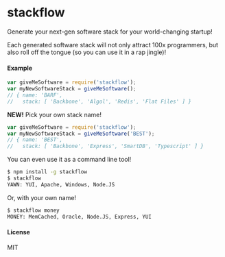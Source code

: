 # stackflow

Generate your next-gen software stack for your world-changing startup!

Each generated software stack will not only attract 100x programmers, but also roll off the tongue (so you can use it in a rap jingle)!

#### Example

```javascript
var giveMeSoftware = require('stackflow');
var myNewSoftwareStack = giveMeSoftware();
// { name: 'BARF',
//   stack: [ 'Backbone', 'Algol', 'Redis', 'Flat Files' ] }
```

**NEW!** Pick your own stack name!

```javascript
var giveMeSoftware = require('stackflow');
var myNewSoftwareStack = giveMeSoftware('BEST');
// { name: 'BEST',
//   stack: [ 'Backbone', 'Express', 'SmartDB', 'Typescript' ] }
```

You can even use it as a command line tool!

```bash
$ npm install -g stackflow
$ stackflow
YAWN: YUI, Apache, Windows, Node.JS
````

Or, with your own name!

```bash
$ stackflow money
MONEY: MemCached, Oracle, Node.JS, Express, YUI
````

#### License

MIT